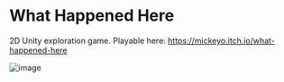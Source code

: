 # What Happened Here

 2D Unity exploration game. Playable here: https://mickeyo.itch.io/what-happened-here

![image](https://github.com/mickeyordog/what-happened-here/assets/36612632/56e7d178-1748-42c9-a65a-dced994bb71a)
